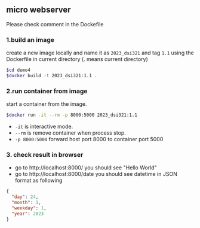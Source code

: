 ## micro webserver
Please check comment in the Dockefile

### 1.build an image
create a new image locally and name it as ```2023_dsi321``` and tag ```1.1``` using the Dockerfile in current directory (. means current directory)
```bash
$cd demo4
$docker build -t 2023_dsi321:1.1 .
```

### 2.run container from image
start a container from the image. 
```bash
$docker run -it --rm -p 8000:5000 2023_dsi321:1.1
```
* ```-it``` is interactive mode.
* ```--rm``` is remove container when process stop.
* ```-p 8000:5000``` forward host port 8000 to container port 5000

### 3. check result in browser
* go to http://localhost:8000/ you should see "Hello World"
* go to http://localhost:8000/date you should see datetime in JSON format as following
```json
{
  "day": 24,
  "month": 1,
  "weekday": 1,
  "year": 2023
}
``` 
